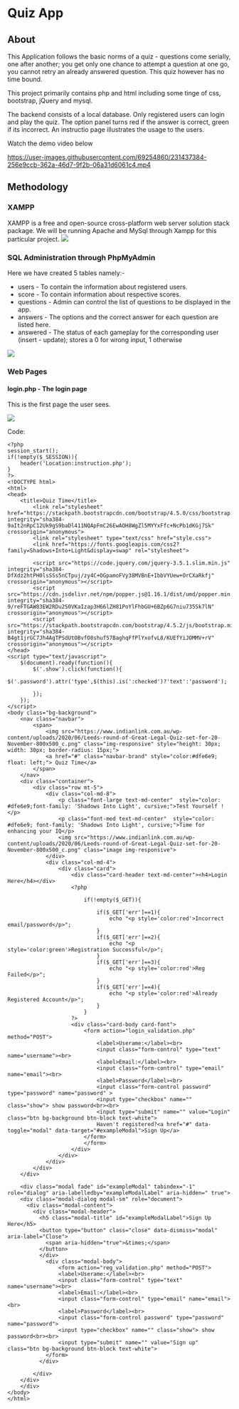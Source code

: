# Quiz App

## About
This Application follows the basic norms of a quiz - questions come serially, one after another; you get only one chance to attempt a question at one go, you cannot retry an already answered question. This quiz however has no time bound. 

This project primarily contains php and html including some tinge of css, bootstrap, jQuery and mysql. 

The backend consists of a local database. Only registered users can login and play the quiz. The option panel turns red if the answer is correct, green if its incorrect. An instructio page illustrates the usage to the users.

Watch the demo video below


https://user-images.githubusercontent.com/69254860/231437384-256e9ccb-362a-46d7-9f2b-06a31d6061c4.mp4


## Methodology
### XAMPP
XAMPP is a free and open-source cross-platform web server solution stack package.
We will be running Apache and MySql through Xampp for this particular project.
![](/quizz_images/xamppcontrol.png)

### SQL Administration through PhpMyAdmin
Here we have created 5 tables namely:-
* users - To contain the information about registered users.
* score - To contain information about respective scores.
* questions - Admin can control the list of questions to be displayed in the app.
* answers - The options and the correct answer for each question are listed here.
* answered - The status of each gameplay for the corresponding user (insert - update); stores a 0 for wrong input, 1 otherwise

![](/quizz_images/phpmyadmin.png)


### Web Pages 
#### login.php - The login page 
This is the first page the user sees.


![](/quizz_images/loginpage.png)

Code:
```
<?php 
session_start();
if(!empty($_SESSION)){
	header('Location:instruction.php');
}
?>
<!DOCTYPE html>
<html>
<head>
	<title>Quiz Time</title>
		<link rel="stylesheet" href="https://stackpath.bootstrapcdn.com/bootstrap/4.5.0/css/bootstrap.min.css" integrity="sha384-9aIt2nRpC12Uk9gS9baDl411NQApFmC26EwAOH8WgZl5MYYxFfc+NcPb1dKGj7Sk" crossorigin="anonymous">
		<link rel="stylesheet" type="text/css" href="style.css">
		<link href="https://fonts.googleapis.com/css2?family=Shadows+Into+Light&display=swap" rel="stylesheet">

		<script src="https://code.jquery.com/jquery-3.5.1.slim.min.js" integrity="sha384-DfXdz2htPH0lsSSs5nCTpuj/zy4C+OGpamoFVy38MVBnE+IbbVYUew+OrCXaRkfj" crossorigin="anonymous"></script>
		<script src="https://cdn.jsdelivr.net/npm/popper.js@1.16.1/dist/umd/popper.min.js" integrity="sha384-9/reFTGAW83EW2RDu2S0VKaIzap3H66lZH81PoYlFhbGU+6BZp6G7niu735Sk7lN" crossorigin="anonymous"></script>
		<script src="https://stackpath.bootstrapcdn.com/bootstrap/4.5.2/js/bootstrap.min.js" integrity="sha384-B4gt1jrGC7Jh4AgTPSdUtOBvfO8shuf57BaghqFfPlYxofvL8/KUEfYiJOMMV+rV" crossorigin="anonymous"></script>
</head>
<script type="text/javascript">
	$(document).ready(function(){
		$('.show').click(function(){
			$('.password').attr('type',$(this).is(':checked')?'text':'password');

		});
	});
</script>
<body class="bg-background">
	<nav class="navbar">
		<span>
			<img src="https://www.indianlink.com.au/wp-content/uploads/2020/06/Leeds-round-of-Great-Legal-Quiz-set-for-20-November-800x500_c.png" class="img-responsive" style="height: 30px; width: 30px; border-radius: 15px;"> 
			<a href="#" class="navbar-brand" style="color:#dfe6e9; float: left;"> Quiz Time</a>
		</span>
	</nav>
	<div class="container">
		<div class="row mt-5">
			<div class="col-md-8">
				<p class="font-large text-md-center"  style="color: #dfe6e9;font-family: 'Shadows Into Light', cursive;">Test Yourself !</p>
				<p class="font-med text-md-center"  style="color: #dfe6e9; font-family: 'Shadows Into Light', cursive;">Time for enhancing your IQ</p>
				<img src="https://www.indianlink.com.au/wp-content/uploads/2020/06/Leeds-round-of-Great-Legal-Quiz-set-for-20-November-800x500_c.png" class="image img-responsive">
			</div>
			<div class="col-md-4">
				<div class="card">
					<div class="card-header text-md-center"><h4>Login Here</h4></div>
					<?php

						if(!empty($_GET)){

							if($_GET['err']==1){
								echo "<p style='color:red'>Incorrect email/password</p>";
							}
							if($_GET['err']==2){
								echo "<p style='color:green'>Registration Successful</p>";
							}
							if($_GET['err']==3){
								echo "<p style='color:red'>Reg Failed</p>";
							}
							if($_GET['err']==4){
								echo "<p style='color:red'>Already Registered Account</p>";
							}
						}
					?>
					<div class="card-body card-font">
						<form action="login_validation.php" method="POST">
							<label>Userame:</label><br>
							<input class="form-control" type="text" name="username"><br>
							<label>Email:</label><br>
							<input class="form-control" type="email" name="email"><br>
							<label>Password</label><br>
							<input class="form-control password" type="password" name="password" >
							<input type="checkbox" name="" class="show"> show password<br><br>
							<input type="submit" name="" value="Login" class="btn bg-background btn-block text-white">
							Haven't registered?<a href="#" data-toggle="modal" data-target="#exampleModal">Sign Up</a>
						</form>
						</form>
					</div>
				</div>
			</div>
		</div>
	</div>

	<div class="modal fade" id="exampleModal" tabindex="-1" role="dialog" aria-labelledby="exampleModalLabel" aria-hidden="	true">
  	<div class="modal-dialog modal-sm" role="document">
  	  <div class="modal-content">
  	    <div class="modal-header">
  	      <h5 class="modal-title" id="exampleModalLabel">Sign Up Here</h5>
  	      <button type="button" class="close" data-dismiss="modal" aria-label="Close">
  	        <span aria-hidden="true">&times;</span>
  	      </button>
  	  	  </div>
  	    	<div class="modal-body">
  	    		<form action="reg_validation.php" method="POST">
  	      		<label>Userame:</label><br>
  	      		<input class="form-control" type="text" name="username"><br>
  	      		<label>Email:</label><br>
  	      		<input class="form-control" type="email" name="email"><br>
  	      		<label>Password</label><br>
				<input class="form-control password" type="password" name="password">
				<input type="checkbox" name="" class="show"> show password<br><br>
				<input type="submit" name="" value="Sign up" class="btn bg-background btn-block text-white">
  	      	</form>
	      </div>
    	  
    	</div>
  	</div>
	</div>
</body>
</html>
```

